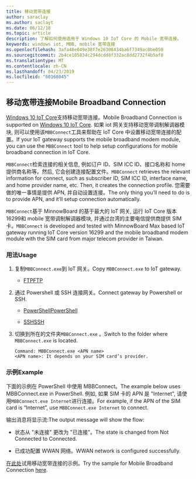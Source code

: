 ```yaml
---
title: 移动宽带连接
author: saraclay
ms.author: saclayt
ms.date: 06/12/18
ms.topic: article
description: 了解如何使用适用于 Windows 10 IoT Core 的 Mobile 宽带连接。
keywords: windows iot, MBB, mobile 宽带连接
ms.openlocfilehash: 3afa48e049e38f7e26308434ba6f7349ac0be050
ms.sourcegitcommit: 2b4ce105834c294dcdd8f332ac8dd2732f4b5af8
ms.translationtype: MT
ms.contentlocale: zh-CN
ms.lasthandoff: 04/23/2019
ms.locfileid: "60168045"
---
```

## <a name="mobile-broadband-connection"></a><span data-ttu-id="0dff0-104">移动宽带连接</span><span class="sxs-lookup"><span data-stu-id="0dff0-104">Mobile Broadband Connection</span></span>

<span data-ttu-id="0dff0-105">[Windows 10 IoT Core](http://windowsondevices.com)支持移动宽带连接。</span><span class="sxs-lookup"><span data-stu-id="0dff0-105">Mobile Broadband Connection is supported on [Windows 10 IoT Core](http://windowsondevices.com).</span></span> <span data-ttu-id="0dff0-106">如果 iot 网关支持移动宽带调制解调器模块, 则可以使用该`MBBConnect`工具来帮助在 IoT Core 中设置移动宽带连接的配置。</span><span class="sxs-lookup"><span data-stu-id="0dff0-106">If your IoT gateway supports the mobile broadband modem module, you can use the `MBBConnect` tool to help setup configurations for mobile broadband connection in IoT Core.</span></span>

<span data-ttu-id="0dff0-107">`MBBConnect`检索连接的相关信息, 例如订户 ID、SIM ICC ID、接口名称和 home 提供商名称等。然后, 它会创建连接配置文件。</span><span class="sxs-lookup"><span data-stu-id="0dff0-107">`MBBConnect` retrieves the relevant information for connect, such as subscriber ID, SIM ICC ID, interface name, and home provider name, etc. Then, it creates the connection profile.</span></span> <span data-ttu-id="0dff0-108">您需要做的唯一事情是提供 APN, 并自动设置连接。</span><span class="sxs-lookup"><span data-stu-id="0dff0-108">The only thing you’ll need to do is to provide APN, and it’ll setup connection automatically.</span></span>

<span data-ttu-id="0dff0-109">`MBBConnect`基于 MinnowBoard 的基于最大的 IoT 网关, 运行 IoT Core 版本16299和 mobile 宽带调制解调器模块, 并通过台湾的主要电信提供商提供 SIM 卡。</span><span class="sxs-lookup"><span data-stu-id="0dff0-109">`MBBConnect` is developed and tested with MinnowBoard Max based IoT gateway running IoT Core version 16299 and the mobile broadband modem module with the SIM card from major telecom provider in Taiwan.</span></span>

### <a name="usage"></a><span data-ttu-id="0dff0-110">用法</span><span class="sxs-lookup"><span data-stu-id="0dff0-110">Usage</span></span>

1. <span data-ttu-id="0dff0-111">复制`MBBConnect.exe`到 IoT 网关。</span><span class="sxs-lookup"><span data-stu-id="0dff0-111">Copy `MBBConnect.exe` to IoT gateway.</span></span>

   * [<span data-ttu-id="0dff0-112">FTP</span><span class="sxs-lookup"><span data-stu-id="0dff0-112">FTP</span></span>](https://docs.microsoft.com/windows/iot-core/connect-your-device/ftp)

2. <span data-ttu-id="0dff0-113">通过 Powershell 或 SSH 连接网关。</span><span class="sxs-lookup"><span data-stu-id="0dff0-113">Connect gateway by Powershell or SSH.</span></span>

   * [<span data-ttu-id="0dff0-114">PowerShell</span><span class="sxs-lookup"><span data-stu-id="0dff0-114">PowerShell</span></span>](https://docs.microsoft.com/windows/iot-core/connect-your-device/powershell)

   * [<span data-ttu-id="0dff0-115">SSH</span><span class="sxs-lookup"><span data-stu-id="0dff0-115">SSH</span></span>](https://docs.microsoft.com/windows/iot-core/connect-your-device/SSH)

3. <span data-ttu-id="0dff0-116">切换到所在的文件夹`MBBConnect.exe` 。</span><span class="sxs-lookup"><span data-stu-id="0dff0-116">Switch to the folder where `MBBConnect.exe` is located.</span></span> 
   ```
   Command: MBBConnect.exe <APN name>
   <APN name>: It depends on your SIM card’s provider. 
   ```

### <a name="example"></a><span data-ttu-id="0dff0-117">示例</span><span class="sxs-lookup"><span data-stu-id="0dff0-117">Example</span></span>
<span data-ttu-id="0dff0-118">下面的示例在 PowerShell 中使用 MBBConnect。</span><span class="sxs-lookup"><span data-stu-id="0dff0-118">The example below uses MBBConnect.exe in PowerShell.</span></span> <span data-ttu-id="0dff0-119">例如, 如果 SIM 卡的 APN 是 "Internet", 请使用`MBBConnect.exe Internet`进行连接。</span><span class="sxs-lookup"><span data-stu-id="0dff0-119">For example, if the APN of the SIM card is “Internet”, use `MBBConnect.exe Internet` to connect.</span></span>
 
<span data-ttu-id="0dff0-120">输出消息将显示流:</span><span class="sxs-lookup"><span data-stu-id="0dff0-120">The output message will show the flow:</span></span>

* <span data-ttu-id="0dff0-121">状态从 "未连接" 更改为 "已连接"。</span><span class="sxs-lookup"><span data-stu-id="0dff0-121">The state is changed from Not Connected to Connected.</span></span> 

* <span data-ttu-id="0dff0-122">已成功配置 WWAN 网络。</span><span class="sxs-lookup"><span data-stu-id="0dff0-122">WWAN network is configured successfully.</span></span>

<span data-ttu-id="0dff0-123">[在此处](https://github.com/ms-iot/iot-utilities/tree/master/MBBConnect)试用移动宽带连接的示例。</span><span class="sxs-lookup"><span data-stu-id="0dff0-123">Try the sample for Mobile Broadband Connection [here](https://github.com/ms-iot/iot-utilities/tree/master/MBBConnect).</span></span>
